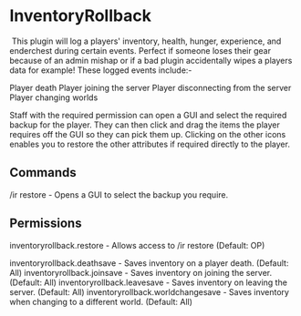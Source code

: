 # InventoryRollback
​
This plugin will log a players' inventory, health, hunger, experience, and enderchest during certain events. Perfect if someone loses their gear because of an admin mishap or if a bad plugin accidentally wipes a players data for example! These logged events include:-

  Player death
  Player joining the server
  Player disconnecting from the server
  Player changing worlds
  
Staff with the required permission can open a GUI and select the required backup for the player. They can then click and drag the items the player requires off the GUI so they can pick them up. Clicking on the other icons enables you to restore the other attributes if required directly to the player.

## Commands
/ir restore <PLAYER> - Opens a GUI to select the backup you require.

## Permissions
inventoryrollback.restore - Allows access to /ir restore (Default: OP)

inventoryrollback.deathsave - Saves inventory on a player death. (Default: All)
inventoryrollback.joinsave - Saves inventory on joining the server. (Default: All)
inventoryrollback.leavesave - Saves inventory on leaving the server. (Default: All)
inventoryrollback.worldchangesave - Saves inventory when changing to a different world. (Default: All)